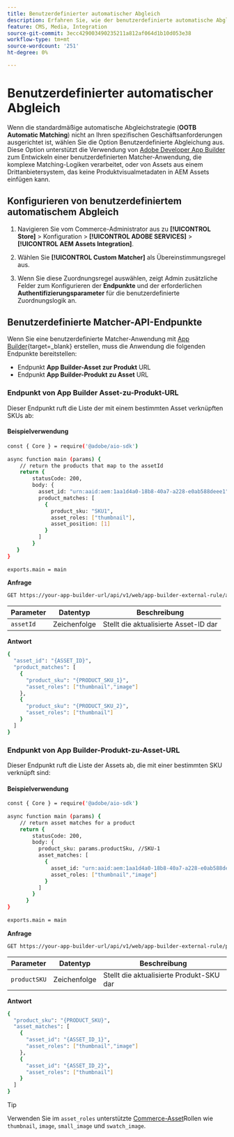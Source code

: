 ```yaml
---
title: Benutzerdefinierter automatischer Abgleich
description: Erfahren Sie, wie der benutzerdefinierte automatische Abgleich besonders für Händler mit komplexer Abgleichlogik oder für Händler nützlich ist, die auf einem Drittanbietersystem basieren, das keine Metadaten zu visuellen Produkten in AEM Assets einfügen kann.
feature: CMS, Media, Integration
source-git-commit: 3ecc429003490235211a812af064d1b10d053e38
workflow-type: tm+mt
source-wordcount: '251'
ht-degree: 0%

---
```



# Benutzerdefinierter automatischer Abgleich

Wenn die standardmäßige automatische Abgleichstrategie (**OOTB Automatic Matching**) nicht an Ihren spezifischen Geschäftsanforderungen ausgerichtet ist, wählen Sie die Option Benutzerdefinierte Abgleichung aus. Diese Option unterstützt die Verwendung von [Adobe Developer App Builder](https://experienceleague.adobe.com/de/docs/commerce-learn/tutorials/adobe-developer-app-builder/introduction-to-app-builder) zum Entwickeln einer benutzerdefinierten Matcher-Anwendung, die komplexe Matching-Logiken verarbeitet, oder von Assets aus einem Drittanbietersystem, das keine Produktvisualmetadaten in AEM Assets einfügen kann.

## Konfigurieren von benutzerdefiniertem automatischem Abgleich

1. Navigieren Sie vom Commerce-Administrator aus zu **[!UICONTROL Store]** > Konfiguration > **[!UICONTROL ADOBE SERVICES]** > **[!UICONTROL AEM Assets Integration]**.

1. Wählen Sie **[!UICONTROL Custom Matcher]** als Übereinstimmungsregel aus.

1. Wenn Sie diese Zuordnungsregel auswählen, zeigt Admin zusätzliche Felder zum Konfigurieren der **Endpunkte** und der erforderlichen **Authentifizierungsparameter** für die benutzerdefinierte Zuordnungslogik an.

## Benutzerdefinierte Matcher-API-Endpunkte

Wenn Sie eine benutzerdefinierte Matcher-Anwendung mit [App Builder](https://experienceleague.adobe.com/de/docs/commerce-learn/tutorials/adobe-developer-app-builder/introduction-to-app-builder){target=_blank} erstellen, muss die Anwendung die folgenden Endpunkte bereitstellen:

* Endpunkt **App Builder-Asset zur Produkt** URL
* Endpunkt **App Builder-Produkt zu Asset** URL

### Endpunkt von App Builder Asset-zu-Produkt-URL

Dieser Endpunkt ruft die Liste der mit einem bestimmten Asset verknüpften SKUs ab:

#### Beispielverwendung

```bash
const { Core } = require('@adobe/aio-sdk')
 
async function main (params) {
    // return the products that map to the assetId
    return {
        statusCode: 200,
        body: {
          asset_id: "urn:aaid:aem:1aa1d4a0-18b8-40a7-a228-e0ab588deee1",
          product_matches: [
            {
              product_sku: "SKU1",
              asset_roles: ["thumbnail"],
              asset_position: [1]
            }
          ]
        }
   }
}
 
exports.main = main
```

**Anfrage**

```bash
GET https://your-app-builder-url/api/v1/web/app-builder-external-rule/asset-to-product
```

| Parameter | Datentyp | Beschreibung |
| --- | --- | --- |
| `assetId` | Zeichenfolge | Stellt die aktualisierte Asset-ID dar |

**Antwort**

```bash
{
  "asset_id": "{ASSET_ID}",
  "product_matches": [
    {
      "product_sku": "{PRODUCT_SKU_1}",
      "asset_roles": ["thumbnail","image"]
    },
    {
      "product_sku": "{PRODUCT_SKU_2}",
      "asset_roles": ["thumbnail"]
    }
  ]
}
```

### Endpunkt von App Builder-Produkt-zu-Asset-URL

Dieser Endpunkt ruft die Liste der Assets ab, die mit einer bestimmten SKU verknüpft sind:

#### Beispielverwendung

```bash
const { Core } = require('@adobe/aio-sdk')
 
async function main (params) {
    // return asset matches for a product
    return {
        statusCode: 200,
        body: {
          product_sku: params.productSku, //SKU-1
          asset_matches: [
            {
              asset_id: "urn:aaid:aem:1aa1d4a0-18b8-40a7-a228-e0ab588deee1",
              asset_roles: ["thumbnail","image"]
            }
          ]
        }
      }
}
 
exports.main = main
```

**Anfrage**

```bash
GET https://your-app-builder-url/api/v1/web/app-builder-external-rule/product-to-asset
```

| Parameter | Datentyp | Beschreibung |
| --- | --- | --- |
| `productSKU` | Zeichenfolge | Stellt die aktualisierte Produkt-SKU dar |

**Antwort**

```bash
{
  "product_sku": "{PRODUCT_SKU}",
  "asset_matches": [
    {
      "asset_id": "{ASSET_ID_1}",
      "asset_roles": ["thumbnail","image"]
    },
    {
      "asset_id": "{ASSET_ID_2}",
      "asset_roles": ["thumbnail"]
    }
  ]
}
```

>[!TIP]
>
> Verwenden Sie im `asset_roles` unterstützte [Commerce-Asset](https://experienceleague.adobe.com/de/docs/commerce-admin/catalog/products/digital-assets/product-image#image-roles)Rollen wie `thumbnail`, `image`, `small_image` und `swatch_image`.
